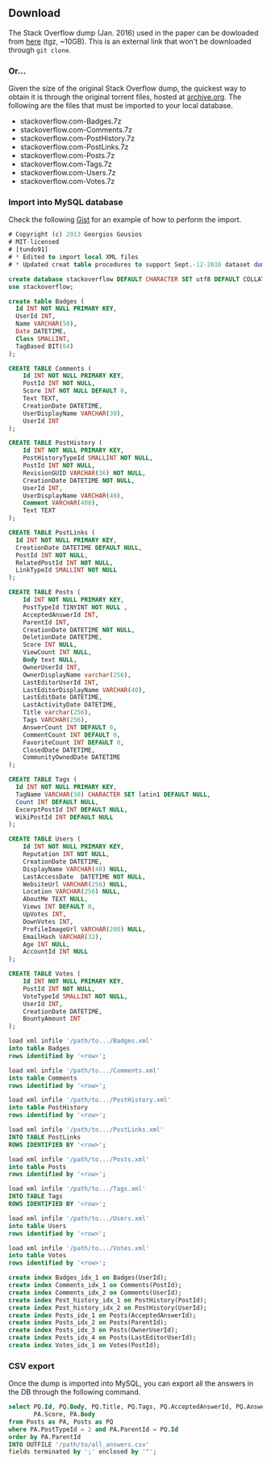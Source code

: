 ## Download
The Stack Overflow dump (Jan. 2016) used in the paper can be dowloaded from [here](https://mega.nz/#!JccinSTL) (tgz, ~10GB). This is an external link that won't be downloaded through `git clone`.

### Or...
Given the size of the original Stack Overflow dump, the quickest way to obtain it is through the original torrent files, hosted at [archive.org](https://archive.org/download/stackexchange). The following are the files that must be imported to your local database.

* stackoverflow.com-Badges.7z
* stackoverflow.com-Comments.7z
* stackoverflow.com-PostHistory.7z
* stackoverflow.com-PostLinks.7z
* stackoverflow.com-Posts.7z
* stackoverflow.com-Tags.7z
* stackoverflow.com-Users.7z
* stackoverflow.com-Votes.7z

### Import into MySQL database
Check the following [Gist](https://gist.github.com/tundo91/1e074af39d90629252a7df3fc1066397) for an example of how to perform the import.
```sql
# Copyright (c) 2013 Georgios Gousios
# MIT-licensed
# [tundo91] 
# * Edited to import local XML files
# * Updated creat table procedures to support Sept.-12-2016 dataset dump version

create database stackoverflow DEFAULT CHARACTER SET utf8 DEFAULT COLLATE utf8_general_ci;
use stackoverflow;

create table Badges (
  Id INT NOT NULL PRIMARY KEY,
  UserId INT,
  Name VARCHAR(50),
  Date DATETIME,
  Class SMALLINT,
  TagBased BIT(64)
);

CREATE TABLE Comments (
    Id INT NOT NULL PRIMARY KEY,
    PostId INT NOT NULL,
    Score INT NOT NULL DEFAULT 0,
    Text TEXT,
    CreationDate DATETIME,
    UserDisplayName VARCHAR(30),
    UserId INT
);

CREATE TABLE PostHistory (
    Id INT NOT NULL PRIMARY KEY,
    PostHistoryTypeId SMALLINT NOT NULL,
    PostId INT NOT NULL,
    RevisionGUID VARCHAR(36) NOT NULL,
    CreationDate DATETIME NOT NULL,
    UserId INT,
    UserDisplayName VARCHAR(40),
    Comment VARCHAR(400),
    Text TEXT
);

CREATE TABLE PostLinks (
  Id INT NOT NULL PRIMARY KEY,
  CreationDate DATETIME DEFAULT NULL,
  PostId INT NOT NULL,
  RelatedPostId INT NOT NULL,
  LinkTypeId SMALLINT NOT NULL
);

CREATE TABLE Posts (
    Id INT NOT NULL PRIMARY KEY,
    PostTypeId TINYINT NOT NULL ,
    AcceptedAnswerId INT,
    ParentId INT,
    CreationDate DATETIME NOT NULL,
    DeletionDate DATETIME,
    Score INT NULL,
    ViewCount INT NULL,
    Body text NULL,
    OwnerUserId INT,
    OwnerDisplayName varchar(256),
    LastEditorUserId INT,
    LastEditorDisplayName VARCHAR(40),
    LastEditDate DATETIME,
    LastActivityDate DATETIME,
    Title varchar(256),
    Tags VARCHAR(256),
    AnswerCount INT DEFAULT 0,
    CommentCount INT DEFAULT 0,
    FavoriteCount INT DEFAULT 0,
    ClosedDate DATETIME,
    CommunityOwnedDate DATETIME
);

CREATE TABLE Tags (
  Id INT NOT NULL PRIMARY KEY,
  TagName VARCHAR(50) CHARACTER SET latin1 DEFAULT NULL,
  Count INT DEFAULT NULL,
  ExcerptPostId INT DEFAULT NULL,
  WikiPostId INT DEFAULT NULL
);

CREATE TABLE Users (
    Id INT NOT NULL PRIMARY KEY,
    Reputation INT NOT NULL,
    CreationDate DATETIME,
    DisplayName VARCHAR(40) NULL,
    LastAccessDate  DATETIME NOT NULL,
    WebsiteUrl VARCHAR(256) NULL,
    Location VARCHAR(256) NULL,
    AboutMe TEXT NULL,
    Views INT DEFAULT 0,
    UpVotes INT,
    DownVotes INT,
    ProfileImageUrl VARCHAR(200) NULL,
    EmailHash VARCHAR(32),
    Age INT NULL,
    AccountId INT NULL
);

CREATE TABLE Votes (
    Id INT NOT NULL PRIMARY KEY,
    PostId INT NOT NULL,
    VoteTypeId SMALLINT NOT NULL,
    UserId INT,
    CreationDate DATETIME,
    BountyAmount INT
);

load xml infile '/path/to.../Badges.xml'
into table Badges
rows identified by '<row>';

load xml infile '/path/to.../Comments.xml'
into table Comments
rows identified by '<row>';

load xml infile '/path/to.../PostHistory.xml'
into table PostHistory
rows identified by '<row>';

load xml infile '/path/to.../PostLinks.xml'
INTO TABLE PostLinks
ROWS IDENTIFIED BY '<row>';

load xml infile '/path/to.../Posts.xml'
into table Posts
rows identified by '<row>';

load xml infile '/path/to.../Tags.xml'
INTO TABLE Tags
ROWS IDENTIFIED BY '<row>';

load xml infile '/path/to.../Users.xml'
into table Users
rows identified by '<row>';

load xml infile '/path/to.../Votes.xml'
into table Votes
rows identified by '<row>';

create index Badges_idx_1 on Badges(UserId);
create index Comments_idx_1 on Comments(PostId);
create index Comments_idx_2 on Comments(UserId);
create index Post_history_idx_1 on PostHistory(PostId);
create index Post_history_idx_2 on PostHistory(UserId);
create index Posts_idx_1 on Posts(AcceptedAnswerId);
create index Posts_idx_2 on Posts(ParentId);
create index Posts_idx_3 on Posts(OwnerUserId);
create index Posts_idx_4 on Posts(LastEditorUserId);
create index Votes_idx_1 on Votes(PostId);
```
### CSV export
Once the dump is imported into MySQL, you can export all the answers in the DB through the following command.
```sql
select PQ.Id, PQ.Body, PQ.Title, PQ.Tags, PQ.AcceptedAnswerId, PQ.AnswerCount, PQ.CreationDate, PA.Id, PA.CreationDate, 
       PA.Score, PA.Body
from Posts as PA, Posts as PQ   
where PA.PostTypeId = 2 and PA.ParentId = PQ.Id
order by PA.ParentId
INTO OUTFILE '/path/to/all_answers.csv' 
fields terminated by ';' enclosed by '"';
```
